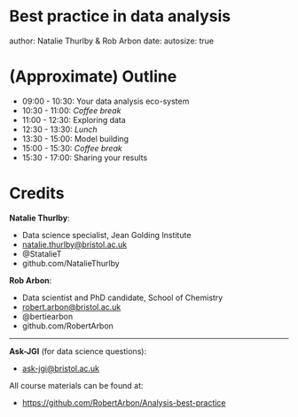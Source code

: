 Best practice in data analysis
========================================================
author: Natalie Thurlby & Rob Arbon
date: 
autosize: true

(Approximate) Outline
========================================================


* 09:00 - 10:30: Your data analysis eco-system
* 10:30 - 11:00: *Coffee break*
* 11:00 - 12:30: Exploring data
* 12:30 - 13:30: *Lunch*
* 13:30 - 15:00: Model building
* 15:00 - 15:30: *Coffee break*
* 15:30 - 17:00: Sharing your results

Credits
========================================================

**Natalie Thurlby**:
* Data science specialist, Jean Golding Institute
* natalie.thurlby@bristol.ac.uk 
* @StatalieT 
* github.com/NatalieThurlby

**Rob Arbon**:
* Data scientist and PhD candidate, School of Chemistry
* robert.arbon@bristol.ac.uk 
* @bertiearbon 
* github.com/RobertArbon

***

**Ask-JGI** (for data science questions):
* ask-jgi@bristol.ac.uk

All course materials can be found at: 
* https://github.com/RobertArbon/Analysis-best-practice


